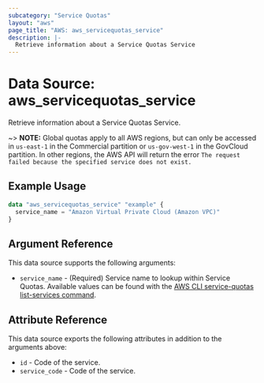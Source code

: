 ```yaml
---
subcategory: "Service Quotas"
layout: "aws"
page_title: "AWS: aws_servicequotas_service"
description: |-
  Retrieve information about a Service Quotas Service
---
```


# Data Source: aws_servicequotas_service

Retrieve information about a Service Quotas Service.

~> **NOTE:** Global quotas apply to all AWS regions, but can only be accessed in `us-east-1` in the Commercial partition or `us-gov-west-1` in the GovCloud partition. In other regions, the AWS API will return the error `The request failed because the specified service does not exist.`

## Example Usage

```terraform
data "aws_servicequotas_service" "example" {
  service_name = "Amazon Virtual Private Cloud (Amazon VPC)"
}
```

## Argument Reference

This data source supports the following arguments:

* `service_name` - (Required) Service name to lookup within Service Quotas. Available values can be found with the [AWS CLI service-quotas list-services command](https://docs.aws.amazon.com/cli/latest/reference/service-quotas/list-services.html).

## Attribute Reference

This data source exports the following attributes in addition to the arguments above:

* `id` - Code of the service.
* `service_code` - Code of the service.
